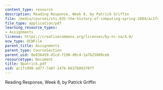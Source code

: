 ```yaml
---
content_type: resource
description: Reading Response, Week 8, by Patrick Griffin
file: /media/courses/sts-035-the-history-of-computing-spring-2004/ac1fc998ad777a07147bb637b093707f_8patrick.pdf
file_type: application/pdf
learning_resource_types:
- Assignments
license: https://creativecommons.org/licenses/by-nc-sa/4.0/
ocw_type: OCWFile
parent_title: Assignments
parent_type: CourseSection
parent_uid: 8e836459-d1cd-f190-d0c4-1a7b25809ceb
resourcetype: Document
title: 8patrick.pdf
uid: ac1fc998-ad77-7a07-147b-b637b093707f
---
```

Reading Response, Week 8, by Patrick Griffin